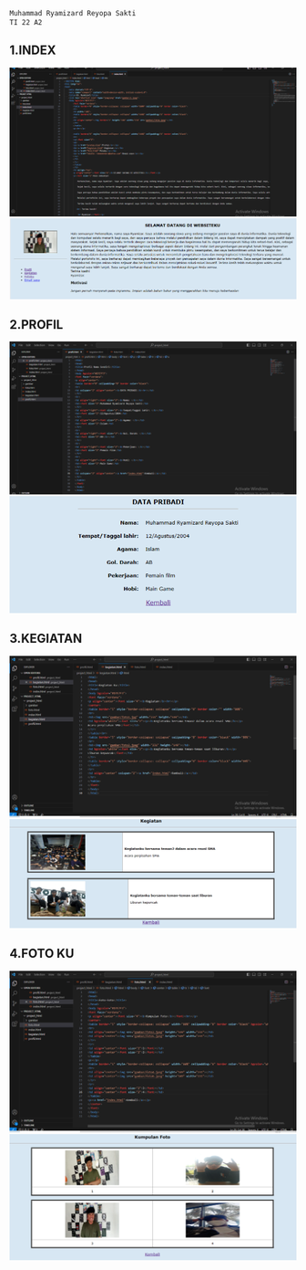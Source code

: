 ```
Muhammad Ryamizard Reyopa Sakti
TI 22 A2
```
## 1.INDEX
![img](foto5.PNG)
![img](foto1.PNG)
## 2.PROFIL
![img](foto6.PNG)
![img](foto2.PNG)
## 3.KEGIATAN
![img](foto7.PNG)
![img](foto3.PNG)
## 4.FOTO KU
![img](foto8.PNG)
![img](foto4.PNG)
